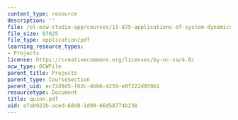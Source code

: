 ```yaml
---
content_type: resource
description: ''
file: /ol-ocw-studio-app/courses/15-875-applications-of-system-dynamics-spring-2004/e7ab922baced68d81d0966d58774b238_quinn.pdf
file_size: 97025
file_type: application/pdf
learning_resource_types:
- Projects
license: https://creativecommons.org/licenses/by-nc-sa/4.0/
ocw_type: OCWFile
parent_title: Projects
parent_type: CourseSection
parent_uid: ec72d9d5-f62c-4bb6-4259-e0f222d959b1
resourcetype: Document
title: quinn.pdf
uid: e7ab922b-aced-68d8-1d09-66d58774b238
---
```

